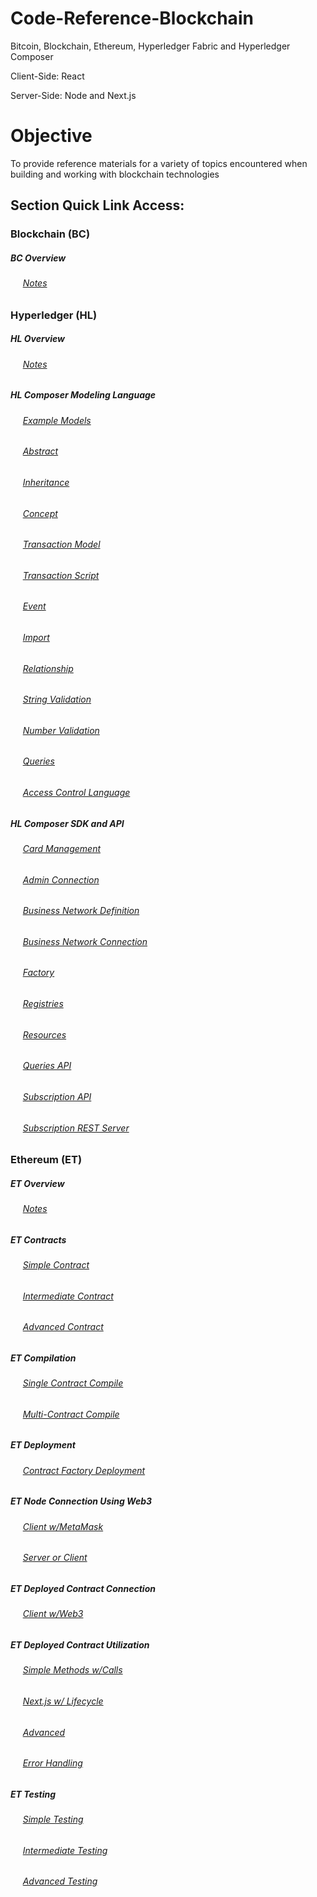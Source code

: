 # Code-Reference-Blockchain

Bitcoin, Blockchain, Ethereum, Hyperledger Fabric and Hyperledger Composer

Client-Side: React

Server-Side: Node and Next.js

# Objective

To provide reference materials for a variety of topics encountered when building and working with blockchain technologies

## Section Quick Link Access:

### Blockchain (BC)

##### BC Overview

###### &nbsp;&nbsp;&nbsp;&nbsp; [Notes](https://github.com/Swhite215/Blockchain/blob/master/Blockchain.txt)

### Hyperledger (HL)

##### HL Overview

###### &nbsp;&nbsp;&nbsp;&nbsp; [Notes](https://github.com/Swhite215/Blockchain/blob/master/Hyperledger.txt)

##### HL Composer Modeling Language

###### &nbsp;&nbsp;&nbsp;&nbsp; [Example Models](https://github.com/Swhite215/Hyperledger_Models/tree/master/airlinev9/models)

###### &nbsp;&nbsp;&nbsp;&nbsp; [Abstract](https://github.com/Swhite215/Hyperledger_Models/blob/master/airlinev9/models/org.acme.airline.participant.cto)

###### &nbsp;&nbsp;&nbsp;&nbsp; [Inheritance](https://github.com/Swhite215/Hyperledger_Models/blob/master/airlinev9/models/org.acme.airline.participant.cto)

###### &nbsp;&nbsp;&nbsp;&nbsp; [Concept](https://github.com/Swhite215/Hyperledger_Models/blob/master/airlinev9/models/org.acme.airline.participant.cto)

###### &nbsp;&nbsp;&nbsp;&nbsp; [Transaction Model](https://github.com/Swhite215/Hyperledger_Models/blob/master/airlinev9/models/org.acme.airline.flight.cto)

###### &nbsp;&nbsp;&nbsp;&nbsp; [Transaction Script](https://github.com/Swhite215/Hyperledger_Models/blob/master/airlinev9/lib/script.js)

###### &nbsp;&nbsp;&nbsp;&nbsp; [Event](https://github.com/Swhite215/Hyperledger_Models/blob/master/airlinev9/models/org.acme.airline.flight.cto)

###### &nbsp;&nbsp;&nbsp;&nbsp; [Import](https://github.com/Swhite215/Hyperledger_Models/blob/master/airlinev9/models/org.acme.airline.flight.cto)

###### &nbsp;&nbsp;&nbsp;&nbsp; [Relationship](https://github.com/Swhite215/Hyperledger_Models/blob/master/airlinev9/models/org.acme.airline.flight.cto)

###### &nbsp;&nbsp;&nbsp;&nbsp; [String Validation](https://github.com/Swhite215/Hyperledger_Models/blob/master/airlinev9/models/org.acme.airline.flight.cto)

###### &nbsp;&nbsp;&nbsp;&nbsp; [Number Validation](https://github.com/Swhite215/Hyperledger_Models/blob/master/airlinev9/models/org.acme.airline.aircraft.cto)

###### &nbsp;&nbsp;&nbsp;&nbsp; [Queries](https://github.com/Swhite215/Hyperledger_Models/blob/master/airlinev9/queries.qry)

###### &nbsp;&nbsp;&nbsp;&nbsp; [Access Control Language](https://github.com/Swhite215/Hyperledger_Models/blob/master/airlinev9/permissions.acl)

##### HL Composer SDK and API

###### &nbsp;&nbsp;&nbsp;&nbsp; [Card Management](https://github.com/Swhite215/Hyperledger_API/blob/master/manage-cards.js)

###### &nbsp;&nbsp;&nbsp;&nbsp; [Admin Connection](https://github.com/Swhite215/Hyperledger_API/blob/master/admin-connection.js)

###### &nbsp;&nbsp;&nbsp;&nbsp; [Business Network Definition](https://github.com/Swhite215/Hyperledger_API/blob/master/update-bna.js)

###### &nbsp;&nbsp;&nbsp;&nbsp; [Business Network Connection](https://github.com/Swhite215/Hyperledger_API/blob/master/bn-connection-util.js)

###### &nbsp;&nbsp;&nbsp;&nbsp; [Factory](https://github.com/Swhite215/Hyperledger_API/blob/master/bn-factory-submit-txn.js)

###### &nbsp;&nbsp;&nbsp;&nbsp; [Registries](https://github.com/Swhite215/Hyperledger_API/blob/master/get-registries.js)

###### &nbsp;&nbsp;&nbsp;&nbsp; [Resources](https://github.com/Swhite215/Hyperledger_API/blob/master/add-resources.js)

###### &nbsp;&nbsp;&nbsp;&nbsp; [Queries API](https://github.com/Swhite215/Hyperledger_API/blob/master/client-query.js)

###### &nbsp;&nbsp;&nbsp;&nbsp; [Subscription API](https://github.com/Swhite215/Hyperledger_API/blob/master/subscribe-event.js)

###### &nbsp;&nbsp;&nbsp;&nbsp; [Subscription REST Server](https://github.com/Swhite215/Hyperledger_API/blob/master/subscribe-event-ws.js)

### Ethereum (ET)

##### ET Overview

###### &nbsp;&nbsp;&nbsp;&nbsp; [Notes](https://github.com/Swhite215/Blockchain/blob/master/Ethereum/Ethereum.txt)

##### ET Contracts

###### &nbsp;&nbsp;&nbsp;&nbsp; [Simple Contract](https://github.com/Swhite215/Blockchain/blob/master/Ethereum/inboxContract/contracts/inbox.sol)

###### &nbsp;&nbsp;&nbsp;&nbsp; [Intermediate Contract](https://github.com/Swhite215/Blockchain/blob/master/Ethereum/lotteryContract/contracts/lottery.sol)

###### &nbsp;&nbsp;&nbsp;&nbsp; [Advanced Contract](https://github.com/Swhite215/Blockchain/blob/master/Ethereum/campaignContract/contracts/campaign.sol)

##### ET Compilation

###### &nbsp;&nbsp;&nbsp;&nbsp; [Single Contract Compile](https://github.com/Swhite215/Blockchain/blob/master/Ethereum/lotteryContract/compile.js)

###### &nbsp;&nbsp;&nbsp;&nbsp; [Multi-Contract Compile](https://github.com/Swhite215/Ethereum_Campaign_Project/blob/master/ethereum/compile.js)

##### ET Deployment

###### &nbsp;&nbsp;&nbsp;&nbsp; [Contract Factory Deployment](https://github.com/Swhite215/Ethereum_Campaign_Project/blob/master/ethereum/deploy.js)

##### ET Node Connection Using Web3

###### &nbsp;&nbsp;&nbsp;&nbsp; [Client w/MetaMask](https://github.com/Swhite215/Ethereum_Lottery_Client/blob/master/src/web3.js)

###### &nbsp;&nbsp;&nbsp;&nbsp; [Server or Client](https://github.com/Swhite215/Ethereum_Campaign_Project/blob/master/ethereum/web3.js)

##### ET Deployed Contract Connection

###### &nbsp;&nbsp;&nbsp;&nbsp; [Client w/Web3](https://github.com/Swhite215/Ethereum_Campaign_Project/blob/master/ethereum/campaignFactory.js)

##### ET Deployed Contract Utilization

###### &nbsp;&nbsp;&nbsp;&nbsp; [Simple Methods w/Calls](https://github.com/Swhite215/Ethereum_Lottery_Client/blob/master/src/App.js)

###### &nbsp;&nbsp;&nbsp;&nbsp; [Next.js w/ Lifecycle](https://github.com/Swhite215/Ethereum_Campaign_Project/blob/master/pages/campaigns/requests/index.js)

###### &nbsp;&nbsp;&nbsp;&nbsp; [Advanced](https://github.com/Swhite215/Ethereum_Campaign_Project/blob/master/components/RequestRow.js)

###### &nbsp;&nbsp;&nbsp;&nbsp; [Error Handling](https://github.com/Swhite215/Ethereum_Campaign_Project/blob/master/components/ContributeForm.js)

##### ET Testing

###### &nbsp;&nbsp;&nbsp;&nbsp; [Simple Testing](https://github.com/Swhite215/Blockchain/blob/master/Ethereum/inboxContract/test/inbox.test.js)

###### &nbsp;&nbsp;&nbsp;&nbsp; [Intermediate Testing](https://github.com/Swhite215/Blockchain/blob/master/Ethereum/lotteryContract/test/lottery.test.js)

###### &nbsp;&nbsp;&nbsp;&nbsp; [Advanced Testing](https://github.com/Swhite215/Ethereum_Campaign_Project/blob/master/test/campaign.test.js)
